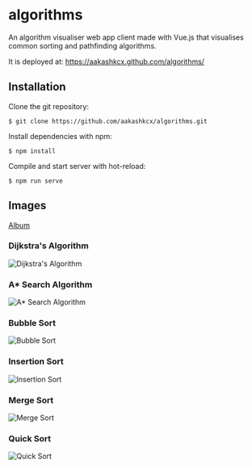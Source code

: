 # algorithms

An algorithm visualiser web app client made with Vue.js that visualises common sorting and pathfinding algorithms.

It is deployed at:
https://aakashkcx.github.com/algorithms/

## Installation

Clone the git repository:

```
$ git clone https://github.com/aakashkcx/algorithms.git
```

Install dependencies with npm:

```
$ npm install
```

Compile and start server with hot-reload:

```
$ npm run serve
```

## Images

[Album](https://imgur.com/a/FoeSkVg)

### Dijkstra's Algorithm

![Dijkstra's Algorithm](https://i.imgur.com/9KO2Gqb.gif)

### A\* Search Algorithm

![A* Search Algorithm](https://i.imgur.com/8VekHpd.gif)

### Bubble Sort

![Bubble Sort](https://i.imgur.com/9rYNqZY.gif)

### Insertion Sort

![Insertion Sort](https://i.imgur.com/vi1oWJb.gif)

### Merge Sort

![Merge Sort](https://i.imgur.com/piyder4.gif)

### Quick Sort

![Quick Sort](https://i.imgur.com/TpL6cTC.gif)
